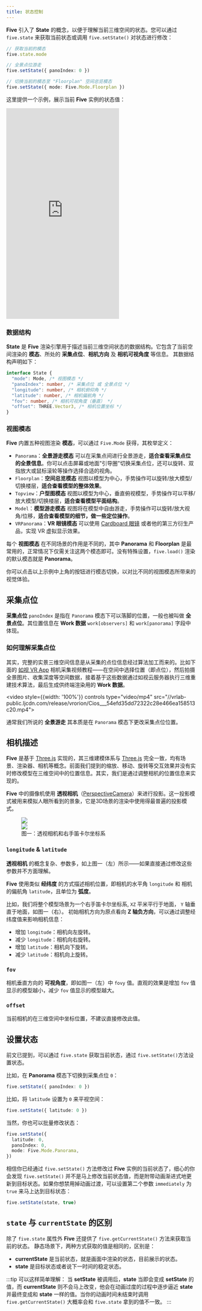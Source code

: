 ```yaml
---
title: 状态控制
---
```


**Five** 引入了 **State** 的概念，以便于理解当前三维空间的状态。您可以通过 `five.state` 来获取当前状态或调用 `five.setState()` 对状态进行修改：

```ts
// 获取当前的模态
five.state.mode

// 全景点位游走
five.setState({ panoIndex: 0 })

// 切换当前的模态至 "Floorplan" 空间总览模态
five.setState({ mode: Five.Mode.Floorplan })
```
这里提供一个示例，展示当前 **Five** 实例的状态值：

<iframe height="560" style={{width: '100%', height: '560px'}} scrolling="no" title="five-usage-state" src="https://codepen.io/solome-the-selector/embed/VwryPpL?default-tab=result&editable=true&theme-id=light" frameborder="no" loading="lazy" allowtransparency="true" allowfullscreen="true">
  See the Pen <a href="https://codepen.io/solome-the-selector/pen/VwryPpL">
  five-usage-state</a> by 掬一捧 (<a href="https://codepen.io/solome-the-selector">@solome-the-selector</a>)
  on <a href="https://codepen.io">CodePen</a>.
</iframe>

### 数据结构

**State** 是 **Five** 渲染引擎用于描述当前三维空间状态的数据结构。它包含了当前空间渲染的 **模态**、所处的 **采集点位**、**相机方向** 及 **相机可视角度** 等信息。
其数据结构声明如下：

```ts
interface State {
  "mode": Mode, /* 视图模态 */
  "panoIndex": number, /* 采集点位 或 全景点位 */
  "longitude": number, /* 相机俯仰角 */
  "latitude": number, /* 相机偏航角 */
  "fov": number, /* 相机可视角度（垂直） */
  "offset": THREE.Vector3, /* 相机位置坐标 */
}
```

### 视图模态

**Five** 内置五种视图渲染 **模态**，可以通过 `Five.Mode` 获得，其枚举定义：

- `Panorama`：**全景游走模态** 可以在采集点间进行全景游走，**适合查看采集点位的全景信息**。你可以点击屏幕或地面"引导圈"切换采集点位，还可以旋转、双指放大或鼠标滚轮等操作选择合适的视角。
- `Floorplan`：**空间总览模态** 视图以模型为中心，手势操作可以旋转/放大模型/切换楼层，**适合查看模型的整体效果**。
- `Topview`：**户型图模态** 视图以模型为中心，垂直俯视模型，手势操作可以平移/放大模型/切换楼层，**适合查看模型平面结构**。
- `Model`：**模型游走模态** 视图将在模型中自由游走，手势操作可以旋转/放大视角/位移，**适合查看模型的细节，做一些定位操作**。
- `VRPanorama`：**VR 眼镜模态** 可以使用 [Cardboard 眼镜](https://arvr.google.com/cardboard/) 或者他的第三方衍生产品，实现 VR 虚拟显示效果。

每个 **视图模态** 在不同场景的作用是不同的，其中 **Panorama** 和 **Floorplan** 是最常用的，正常情况下仅需关注这两个模态即可。没有特殊设置，`five.load()` 渲染的默认模态就是 **Panorama**。

你可以点击以上示例中上角的按钮进行模态切换，以对比不同的视图模态所带来的视觉体验。

## 采集点位

**采集点位** `panoIndex` 是指在 `Panorama` 模态下可以落脚的位置，一般也被叫做 **全景点位**。其位置信息在 **Work 数据** `work[observers]` 和 `work[panorama]` 字段中体现。

### 如何理解采集点位 

其实，完整的实景三维空间信息是从采集的点位信息经过算法加工而来的。比如下面的 [如视 VR App](https://realsee.com/website/mobile)  相机采集视频教程——在空间中选择位置（即点位），然后拍摄全景图片、收集深度等空间数据，接着基于这些数据通过如视云服务器执行三维重建技术算法，最后生成供终端渲染用的 **Work 数据**。

<video style={{width: '100%'}} controls type="video/mp4" src="//vrlab-public.ljcdn.com/release/vrorion/Cios___54efd35dd72322c28e466ea158513c20.mp4"></video>

通常我们所说的 **全景游走** 其本质是在 `Panorama` 模态下更改采集点位位置。

## 相机描述


**Five** 是基于 [Three.js](https://threejs.org/) 实现的，其三维建模体系与 [Three.js](https://threejs.org/) 完全一致，均有场景、渲染器、相机等概念。前面我们提到的缩放、移动、旋转等交互效果并没有实时修改模型在三维空间中的位置信息。其实，我们是通过调整相机的位置信息来实现的。


**Five** 中的摄像机使用 **透视相机**（[PerspectiveCamera](https://threejs.org/docs/index.html?q=PerspectiveCamera#api/zh/cameras/PerspectiveCamera)）来进行投影。这一投影模式被用来模拟人眼所看到的景象，它是3D场景的渲染中使用得最普遍的投影模式。

<figure>
  <div style={{display: 'flex',     background: 'white',
    justifyContent: 'center',
    alignItems: 'center',}}>
    <div style={{flex: 3}}><img style={{width: '100%'}} src="//vrlab-public.ljcdn.com/common/file/web/2ee6d4e3-081b-4933-9117-1e14bdf77617.png" /></div>
    <div style={{flex: 2}}><img style={{width: '100%'}} src="//vrlab-public.ljcdn.com/common/file/web/2f331826-4b15-4da5-9603-50c1287b38f7.svg
" /></div>
  </div>
  <figcaption>图一：透视相机和右手笛卡尔坐标系</figcaption>
</figure>


### `longitude` & `latitude`

**透视相机** 的概念复杂、参数多，如上图一（左）所示——如果直接通过修改这些参数并不方面理解。

**Five** 使用类似 **经纬度** 的方式描述相机位置，即相机的水平角 `longitude` 和 相机的偏航角 `latitude`，且单位为 **弧度**。

比如，我们将整个模型场景为一个右手笛卡尔坐标系, `XZ` 平米平行于地面， `Y` 轴垂直于地面，如图一（右）。
初始相机方向为原点看向 **Z 轴负方向**，可以通过调整经纬度值来影响相机信息：

- 增加 `longitude`：相机向左旋转。
- 减少 `longitude`：相机向右旋转。
- 增加 `latitude`：相机向下旋转。
- 减少 `latitude`：相机向上旋转。

### `fov`

相机垂直方向的 **可视角度**，即如图一（左）中 `fovy` 值。直观的效果是增加 `fov` 值显示的模型越小，减少 `fov` 值显示的模型越大。

### `offset`

当前相机的在三维空间中坐标位置，不建议直接修改此值。

## 设置状态

前文已提到，可以通过 `five.state` 获取当前状态，通过 `five.setState()`方法设置状态。

比如，在 **Panorama** 模态下切换到采集点位 `0`：

```ts
five.setState({ panoIndex: 0 })
```

比如，将 `latitude` 设置为 `0` 来平视空间：

```ts
five.setState({ latitude: 0 })
```

当然，你也可以批量修改状态：

```ts
five.setState({
  latitude: 0,
  panoIndex: 0,
  mode: Five.Mode.Panorama,
})

```

相信你已经通过 `five.setState()` 方法修改过 **Five** 实例的当前状态了，细心的你会发现 `five.setState()` 并不是马上修改当前状态值，而是附带动画渐进式地更新到目标状态。如果你想禁用掉动画过渡，可以设置第二个参数 `immediately` 为 `true` 来马上达到目标状态：

```ts
five.setState(state, true)
```
## `state` 与 `currentState` 的区别

除了 `five.state` 属性外 **Five** 还提供了 `five.getCurrentState()` 方法来获取当前的状态。
静态场景下，两种方式获取的值是相同的，区别是：

- **currentState** 是当前状态，就是画面中渲染的状态，目前展示的状态。
- **state** 是目标状态或者说下一时间的稳定状态。

:::tip 可以这样简单理解：
当 **setState** 被调用后，**state** 当即会变成 **setState** 的值，而 **currentState** 则不会马上改变，他会在动画过度的过程中逐步逼近 **state** 并最终变成和  **state** 一样的值。当你的动画时间未结束时调用 `five.getCurrentState()` 大概率会和 `five.state` 拿到的值不一致。
:::
